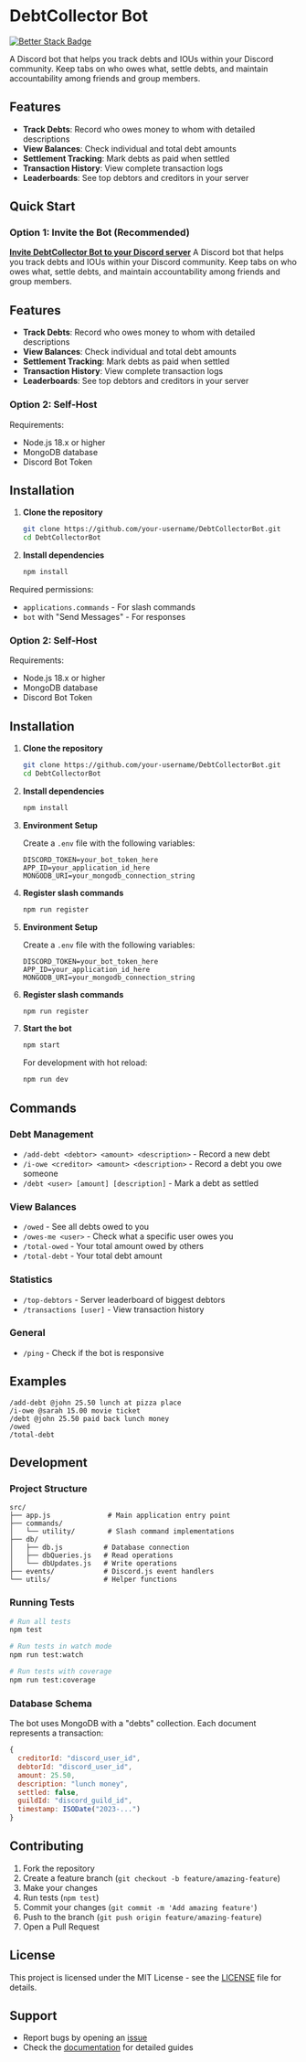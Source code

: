 # DebtCollector Bot

[![Better Stack Badge](https://uptime.betterstack.com/status-badges/v1/monitor/212yh.svg)](https://uptime.betterstack.com/?utm_source=status_badge)

A Discord bot that helps you track debts and IOUs within your Discord community. Keep tabs on who owes what, settle debts, and maintain accountability among friends and group members.

## Features

- **Track Debts**: Record who owes money to whom with detailed descriptions
- **View Balances**: Check individual and total debt amounts
- **Settlement Tracking**: Mark debts as paid when settled
- **Transaction History**: View complete transaction logs
- **Leaderboards**: See top debtors and creditors in your server

## Quick Start

### Option 1: Invite the Bot (Recommended)

[**Invite DebtCollector Bot to your Discord server**](https://discord.com/oauth2/authorize?client_id=1403163880032829470)
A Discord bot that helps you track debts and IOUs within your Discord community. Keep tabs on who owes what, settle debts, and maintain accountability among friends and group members.

## Features

- **Track Debts**: Record who owes money to whom with detailed descriptions
- **View Balances**: Check individual and total debt amounts
- **Settlement Tracking**: Mark debts as paid when settled
- **Transaction History**: View complete transaction logs
- **Leaderboards**: See top debtors and creditors in your server

### Option 2: Self-Host

Requirements:
- Node.js 18.x or higher
- MongoDB database
- Discord Bot Token

## Installation

1. **Clone the repository**
   ```bash
   git clone https://github.com/your-username/DebtCollectorBot.git
   cd DebtCollectorBot
   ```

2. **Install dependencies**
   ```bash
   npm install
   ```
Required permissions:
- `applications.commands` - For slash commands
- `bot` with "Send Messages" - For responses

### Option 2: Self-Host

Requirements:
- Node.js 18.x or higher
- MongoDB database
- Discord Bot Token

## Installation

1. **Clone the repository**
   ```bash
   git clone https://github.com/your-username/DebtCollectorBot.git
   cd DebtCollectorBot
   ```

2. **Install dependencies**
   ```bash
   npm install
   ```

3. **Environment Setup**
   
   Create a `.env` file with the following variables:
   ```env
   DISCORD_TOKEN=your_bot_token_here
   APP_ID=your_application_id_here
   MONGODB_URI=your_mongodb_connection_string
   ```

4. **Register slash commands**
   ```bash
   npm run register
   ```
3. **Environment Setup**
   
   Create a `.env` file with the following variables:
   ```env
   DISCORD_TOKEN=your_bot_token_here
   APP_ID=your_application_id_here
   MONGODB_URI=your_mongodb_connection_string
   ```

4. **Register slash commands**
   ```bash
   npm run register
   ```

5. **Start the bot**
   ```bash
   npm start
   ```

   For development with hot reload:
   ```bash
   npm run dev
   ```

## Commands

### Debt Management
- `/add-debt <debtor> <amount> <description>` - Record a new debt
- `/i-owe <creditor> <amount> <description>` - Record a debt you owe someone
- `/debt <user> [amount] [description]` - Mark a debt as settled

### View Balances
- `/owed` - See all debts owed to you
- `/owes-me <user>` - Check what a specific user owes you
- `/total-owed` - Your total amount owed by others
- `/total-debt` - Your total debt amount

### Statistics
- `/top-debtors` - Server leaderboard of biggest debtors
- `/transactions [user]` - View transaction history

### General
- `/ping` - Check if the bot is responsive

## Examples

```
/add-debt @john 25.50 lunch at pizza place
/i-owe @sarah 15.00 movie ticket
/debt @john 25.50 paid back lunch money
/owed
/total-debt
```

## Development

### Project Structure
```
src/
├── app.js              # Main application entry point
├── commands/
│   └── utility/        # Slash command implementations
├── db/
│   ├── db.js          # Database connection
│   ├── dbQueries.js   # Read operations
│   └── dbUpdates.js   # Write operations
├── events/            # Discord.js event handlers
└── utils/             # Helper functions
```

### Running Tests
```bash
# Run all tests
npm test

# Run tests in watch mode
npm run test:watch

# Run tests with coverage
npm run test:coverage
```

### Database Schema

The bot uses MongoDB with a "debts" collection. Each document represents a transaction:

```javascript
{
  creditorId: "discord_user_id",
  debtorId: "discord_user_id", 
  amount: 25.50,
  description: "lunch money",
  settled: false,
  guildId: "discord_guild_id",
  timestamp: ISODate("2023-...")
}
```

## Contributing

1. Fork the repository
2. Create a feature branch (`git checkout -b feature/amazing-feature`)
3. Make your changes
4. Run tests (`npm test`)
5. Commit your changes (`git commit -m 'Add amazing feature'`)
6. Push to the branch (`git push origin feature/amazing-feature`)
7. Open a Pull Request

## License

This project is licensed under the MIT License - see the [LICENSE](LICENSE) file for details.

## Support

- Report bugs by opening an [issue](https://github.com/your-username/DebtCollectorBot/issues)
- Check the [documentation](https://github.com/your-username/DebtCollectorBot/wiki) for detailed guides
